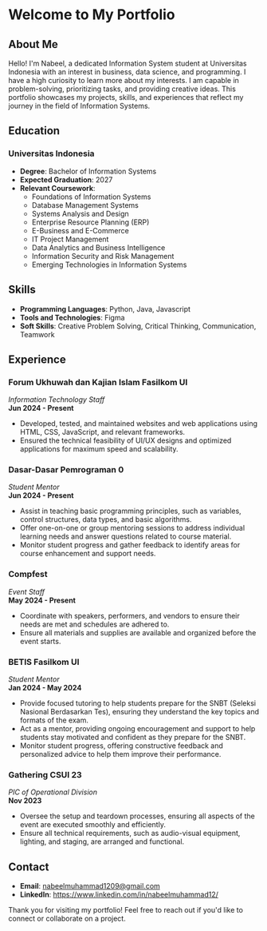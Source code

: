 # Welcome to My Portfolio

## About Me
Hello! I'm Nabeel, a dedicated Information System student at Universitas Indonesia with an interest in business, data science, and programming. I have a high curiosity to learn more about my interests. I am capable in problem-solving, prioritizing tasks, and providing creative ideas. This portfolio showcases my projects, skills, and experiences that reflect my journey in the field of Information Systems.

## Education
### Universitas Indonesia
- **Degree**: Bachelor of Information Systems
- **Expected Graduation**: 2027
- **Relevant Coursework**: 
  - Foundations of Information Systems
  - Database Management Systems
  - Systems Analysis and Design
  - Enterprise Resource Planning (ERP)
  - E-Business and E-Commerce
  - IT Project Management
  - Data Analytics and Business Intelligence
  - Information Security and Risk Management
  - Emerging Technologies in Information Systems

<!-- ## Projects
### Project 1: [Project Title]
- **Description**: [Brief description of the project, its goals, and the technologies used.]
- **Role**: [Your role in the project and key contributions.]
- **Technologies**: [List of technologies and tools used.]

### Project 2: [Project Title]
- **Description**: [Brief description of the project, its goals, and the technologies used.]
- **Role**: [Your role in the project and key contributions.]
- **Technologies**: [List of technologies and tools used.]

### Project 3: [Project Title]
- **Description**: [Brief description of the project, its goals, and the technologies used.]
- **Role**: [Your role in the project and key contributions.]
- **Technologies**: [List of technologies and tools used.] -->

## Skills
- **Programming Languages**: Python, Java, Javascript
- **Tools and Technologies**: Figma
- **Soft Skills**: Creative Problem Solving, Critical Thinking, Communication, Teamwork

## Experience
### Forum Ukhuwah dan Kajian Islam Fasilkom UI
*Information Technology Staff* <br>
**Jun 2024 - Present**
- Developed, tested, and maintained websites and web applications using HTML, CSS, JavaScript, and relevant frameworks.
- Ensured the technical feasibility of UI/UX designs and optimized applications for maximum speed and scalability.

### Dasar-Dasar Pemrograman 0
*Student Mentor*<br>
**Jun 2024 - Present**
- Assist in teaching basic programming principles, such as variables, control structures, data types, and basic algorithms.
- Offer one-on-one or group mentoring sessions to address individual learning needs and answer questions related to course material.
- Monitor student progress and gather feedback to identify areas for course enhancement and support needs.

### Compfest
*Event Staff*<br>
**May 2024 - Present**
- Coordinate with speakers, performers, and vendors to ensure their needs are met and schedules are adhered to.
- Ensure all materials and supplies are available and organized before the event starts.

### BETIS Fasilkom UI
*Student Mentor*<br>
**Jan 2024 - May 2024**
- Provide focused tutoring to help students prepare for the SNBT (Seleksi Nasional Berdasarkan Tes), ensuring they understand the key topics and formats of the exam.
- Act as a mentor, providing ongoing encouragement and support to help students stay motivated and confident as they prepare for the SNBT.
- Monitor student progress, offering constructive feedback and personalized advice to help them improve their performance.

### Gathering CSUI 23
*PIC of Operational Division*<br>
**Nov 2023**
- Oversee the setup and teardown processes, ensuring all aspects of the event are executed smoothly and efficiently.
- Ensure all technical requirements, such as audio-visual equipment, lighting, and staging, are arranged and functional.

## Contact
- **Email**: nabeelmuhammad1209@gmail.com
- **LinkedIn**: https://www.linkedin.com/in/nabeelmuhammad12/

Thank you for visiting my portfolio! Feel free to reach out if you'd like to connect or collaborate on a project.
